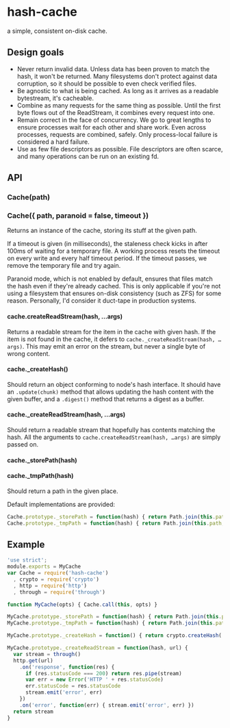 # hash-cache

  a simple, consistent on-disk cache.

## Design goals

  * Never return invalid data. Unless data has been proven to match the hash, it won't be returned.
    Many filesystems don't protect against data corruption, so it should be possible to even check verified files.
  * Be agnostic to what is being cached. As long as it arrives as a readable bytestream, it's cacheable.
  * Combine as many requests for the same thing as possible.
    Until the first byte flows out of the ReadStream, it combines every request into one.
  * Remain correct in the face of concurrency.
    We go to great lengths to ensure processes wait for each other and share work.
    Even across processes, requests are combined, safely.
    Only process-local failure is considered a hard failure.
  * Use as few file descriptors as possible.
    File descriptors are often scarce, and many operations can be run on an existing fd.

## API
### Cache(path)
### Cache({ path, paranoid = false, timeout })

  Returns an instance of the cache, storing its stuff at the given path.

  If a timeout is given (in milliseconds), the staleness check kicks in after 100ms of waiting for a temporary file.
  A working process resets the timeout on every write and every half timeout period.
  If the timeout passes, we remove the temporary file and try again.

  Paranoid mode, which is not enabled by default, ensures that files match the hash even if they're already cached.
  This is only applicable if you're not using a filesystem that ensures on-disk consistency (such as ZFS) for some reason.
  Personally, I'd consider it duct-tape in production systems.

#### cache.createReadStream(hash, …args)

  Returns a readable stream for the item in the cache with given hash. If the item is not found in the cache, it defers to `cache._createReadStream(hash, …args)`.
  This may emit an error on the stream, but never a single byte of wrong content.

#### cache._createHash()

  Should return an object conforming to node's hash interface. It should have an `.update(chunk)` method that allows updating the hash content with the given buffer, and a `.digest()` method that returns a digest as a buffer.

#### cache._createReadStream(hash, …args)

  Should return a readable stream that hopefully has contents matching the hash. All the arguments to `cache.createReadStream(hash, …args)` are simply passed on.

#### cache._storePath(hash)
#### cache._tmpPath(hash)

  Should return a path in the given place.

  Default implementations are provided:

```javascript
Cache.prototype._storePath = function(hash) { return Path.join(this.path, 'store', hash) }
Cache.prototype._tmpPath = function(hash) { return Path.join(this.path, 'tmp', hash) }
```

## Example

```javascript
'use strict';
module.exports = MyCache
var Cache = require('hash-cache')
  , crypto = require('crypto')
  , http = require('http')
  , through = require('through')

function MyCache(opts) { Cache.call(this, opts) }

MyCache.prototype._storePath = function(hash) { return Path.join(this.path, 'store', hash.slice(0, 2), hash) }
MyCache.prototype._tmpPath = function(hash) { return Path.join(this.path, 'tmp', hash.slice(0, 2), hash) }

MyCache.prototype._createHash = function() { return crypto.createHash('sha1') }

MyCache.prototype._createReadStream = function(hash, url) {
  var stream = through()
  http.get(url)
    .on('response', function(res) {
      if (res.statusCode === 200) return res.pipe(stream)
      var err = new Error('HTTP ' + res.statusCode)
      err.statusCode = res.statusCode
      stream.emit('error', err)
    })
    .on('error', function(err) { stream.emit('error', err) })
  return stream
}
```


